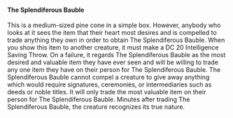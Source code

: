 

#### The Splendiferous Bauble
This is a medium-sized pine cone in a simple
box. However, anybody who looks at it sees the
item that their heart most desires and is
compelled to trade anything they own in order to
obtain The Splendiferous Bauble.
When you show this item to another creature,
it must make a DC 20 Intelligence Saving Throw.
On a failure, it regards The Splendiferous Bauble
as the most desired and valuable item they have
ever seen and will be willing to trade any one
item they have on their person for The
Splendiferous Bauble. The Splendiferous Bauble
cannot compel a creature to give away anything
which would require signatures, ceremonies, or
intermediaries such as deeds or noble titles. It
will only trade the most valuable item on their
person for The Splendiferous Bauble. Minutes
after trading The Splendiferous Bauble, the
creature recognizes its true nature.
